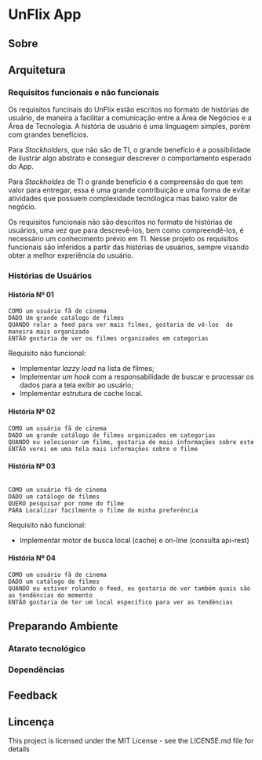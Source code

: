 # UnFlix App

## Sobre

## Arquitetura

### Requisitos funcionais e não funcionais

Os requisitos funcinais do UnFlix estão escritos no formato de histórias de usuário, de maneira a facilitar a comunicação entre a Área de Negócios e a Área de Tecnologia. A história de usuário é uma linguagem simples, porém com grandes benefícios.

Para _Stackholders_, que não são de TI, o grande benefício é a possibilidade de ilustrar algo abstrato e conseguir descrever o comportamento esperado do App.

Para _Stackholdes_ de TI o grande benefício é a compreensão do que tem valor para entregar, essa é uma grande contribuição e uma forma de evitar atividades que possuem complexidade tecnólogica mas baixo valor de negócio.

Os requisitos funcionais não são descritos no formato de histórias de usuários, uma vez que para descrevê-los, bem como compreendê-los, é necessário um conhecimento prévio em TI. Nesse projeto os requisitos funcionais são inferidos a partir das histórias de usuários, sempre visando obter a melhor experiência do usuário.

### Histórias de Usuários

#### História Nº 01 ####
~~~
COMO um usuário fã de cinema
DADO Um grande catálogo de filmes 
QUANDO rolar a feed para ver mais filmes, gostaria de vê-los  de maneira mais organizada
ENTÃO gostaria de ver os filmes organizados em categorias
~~~

Requisito não funcional:

- Implementar _lazzy load_ na lista de filmes;
- Implementar um _hook_ com a responsabilidade de buscar e processar os dados para a tela exibir ao usuário;
- Implementar estrutura de cache local.

#### História Nº 02 ####
~~~
COMO um usuário fã de cinema
DADO um grande catálogo de filmes organizados em categorias
QUANDO eu selecionar um filme, gostaria de mais informações sobre este
ENTÃO verei em uma tela mais informações sobre o filme
~~~

#### História Nº 03 ####
~~~

COMO um usuário fã de cinema
DADO um catálogo de filmes
QUERO pesquisar por nome do filme
PARA Localizar facilmente o filme de minha preferência
~~~

Requisito não funcional:

- Implementar motor de busca local (cache) e on-line (consulta api-rest)

#### História Nº 04 ####
~~~
COMO um usuário fã de cinema
DADO um catálogo de filmes
QUANDO eu estiver rolando o feed, eu gostaria de ver também quais são as tendências do momento
ENTÃO gostaria de ter um local específico para ver as tendências
~~~

## Preparando Ambiente

### Atarato tecnológico

### Dependências

## Feedback

## Lincença

This project is licensed under the MIT License - see the LICENSE.md file for details
